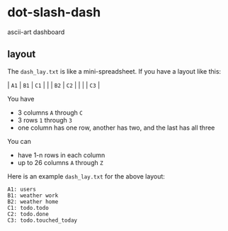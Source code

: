 # dot-slash-dash
ascii-art dashboard

## layout

The `dash_lay.txt` is like a mini-spreadsheet.  If you have a layout like this:

| `A1` |  `B1` |  `C1` |
|  |  `B2` |  `C2` |
|  |   |  `C3` |

You have

* 3 columns `A` through `C`
* 3 rows `1` through `3`
* one column has one row, another has two, and the last has all three

You can

* have 1-n rows in each column
* up to 26 columns `A` through `Z`

Here is an example `dash_lay.txt` for the above layout:

```
A1: users
B1: weather work
B2: weather home
C1: todo.todo
C2: todo.done
C3: todo.touched_today
```
